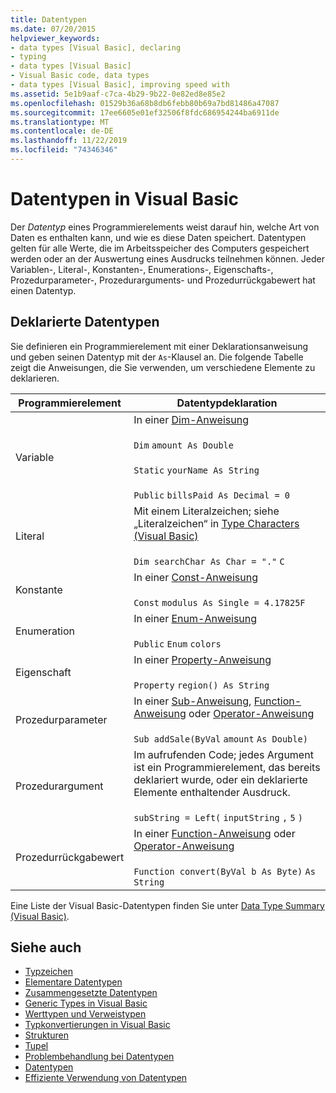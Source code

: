 ```yaml
---
title: Datentypen
ms.date: 07/20/2015
helpviewer_keywords:
- data types [Visual Basic], declaring
- typing
- data types [Visual Basic]
- Visual Basic code, data types
- data types [Visual Basic], improving speed with
ms.assetid: 5e1b9aaf-c7ca-4b29-9b22-0e82ed8e85e2
ms.openlocfilehash: 01529b36a68b8db6febb80b69a7bd81486a47087
ms.sourcegitcommit: 17ee6605e01ef32506f8fdc686954244ba6911de
ms.translationtype: MT
ms.contentlocale: de-DE
ms.lasthandoff: 11/22/2019
ms.locfileid: "74346346"
---
```

# <a name="data-types-in-visual-basic"></a>Datentypen in Visual Basic
Der *Datentyp* eines Programmierelements weist darauf hin, welche Art von Daten es enthalten kann, und wie es diese Daten speichert. Datentypen gelten für alle Werte, die im Arbeitsspeicher des Computers gespeichert werden oder an der Auswertung eines Ausdrucks teilnehmen können. Jeder Variablen-, Literal-, Konstanten-, Enumerations-, Eigenschafts-, Prozedurparameter-, Prozedurarguments- und Prozedurrückgabewert hat einen Datentyp.  
  
## <a name="declared-data-types"></a>Deklarierte Datentypen  
 Sie definieren ein Programmierelement mit einer Deklarationsanweisung und geben seinen Datentyp mit der `As`-Klausel an. Die folgende Tabelle zeigt die Anweisungen, die Sie verwenden, um verschiedene Elemente zu deklarieren.  
  
|Programmierelement|Datentypdeklaration|  
|-------------------------|---------------------------|  
|Variable|In einer [Dim-Anweisung](../../../../visual-basic/language-reference/statements/dim-statement.md)<br /><br /> `Dim`   `amount As Double`<br /><br /> `Static`   `yourName As String`<br /><br /> `Public`   `billsPaid As Decimal = 0`|  
|Literal|Mit einem Literalzeichen; siehe „Literalzeichen“ in [Type Characters (Visual Basic)](../../../../visual-basic/programming-guide/language-features/data-types/type-characters.md)<br /><br /> `Dim searchChar As Char = "."`  `C`|  
|Konstante|In einer [Const-Anweisung](../../../../visual-basic/language-reference/statements/const-statement.md)<br /><br /> `Const`   `modulus As Single = 4.17825F`|  
|Enumeration|In einer [Enum-Anweisung](../../../../visual-basic/language-reference/statements/enum-statement.md)<br /><br /> `Public`   `Enum`   `colors`|  
|Eigenschaft|In einer [Property-Anweisung](../../../../visual-basic/language-reference/statements/property-statement.md)<br /><br /> `Property`   `region() As String`|  
|Prozedurparameter|In einer [Sub-Anweisung](../../../../visual-basic/language-reference/statements/sub-statement.md), [Function-Anweisung](../../../../visual-basic/language-reference/statements/function-statement.md) oder [Operator-Anweisung](../../../../visual-basic/language-reference/statements/operator-statement.md)<br /><br /> `Sub addSale(ByVal`   `amount`   `As Double)`|  
|Prozedurargument|Im aufrufenden Code; jedes Argument ist ein Programmierelement, das bereits deklariert wurde, oder ein deklarierte Elemente enthaltender Ausdruck.<br /><br /> `subString = Left(`  `inputString`  `,`   `5`  `)`|  
|Prozedurrückgabewert|In einer [Function-Anweisung](../../../../visual-basic/language-reference/statements/function-statement.md) oder [Operator-Anweisung](../../../../visual-basic/language-reference/statements/operator-statement.md)<br /><br /> `Function convert(ByVal b As Byte)`   `As String`|  
  
 Eine Liste der Visual Basic-Datentypen finden Sie unter [Data Type Summary (Visual Basic)](../../../../visual-basic/language-reference/data-types/index.md).  
  
## <a name="see-also"></a>Siehe auch

- [Typzeichen](../../../../visual-basic/programming-guide/language-features/data-types/type-characters.md)
- [Elementare Datentypen](../../../../visual-basic/programming-guide/language-features/data-types/elementary-data-types.md)
- [Zusammengesetzte Datentypen](../../../../visual-basic/programming-guide/language-features/data-types/composite-data-types.md)
- [Generic Types in Visual Basic](../../../../visual-basic/programming-guide/language-features/data-types/generic-types.md)
- [Werttypen und Verweistypen](../../../../visual-basic/programming-guide/language-features/data-types/value-types-and-reference-types.md)
- [Typkonvertierungen in Visual Basic](../../../../visual-basic/programming-guide/language-features/data-types/type-conversions.md)
- [Strukturen](../../../../visual-basic/programming-guide/language-features/data-types/structures.md)
- [Tupel](tuples.md)
- [Problembehandlung bei Datentypen](../../../../visual-basic/programming-guide/language-features/data-types/troubleshooting-data-types.md)
- [Datentypen](../../../../visual-basic/language-reference/data-types/index.md)
- [Effiziente Verwendung von Datentypen](../../../../visual-basic/programming-guide/language-features/data-types/efficient-use-of-data-types.md)

